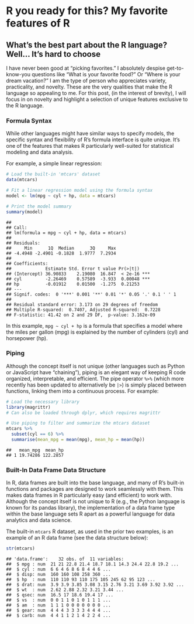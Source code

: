 R you ready for this? My favorite features of R
================

## What’s the best part about the R language? Well… It’s hard to choose

I have never been good at “picking favorites.” I absolutely despise
get-to-know-you questions like “What is your favorite food?” Or “Where
is your dream vacation?” I am the type of person who appreciates
variety, practicality, and novelty. These are the very qualities that
make the R language so appealing to me. For this post, (in the interest
of brevity), I will focus in on novelty and highlight a selection of
unique features exclusive to the R language.

### Formula Syntax

While other languages might have similar ways to specify models, the
specific syntax and flexibility of R’s formula interface is quite
unique. It’s one of the features that makes R particularly well-suited
for statistical modeling and data analysis.

For example, a simple linear regression:

``` r
# Load the built-in 'mtcars' dataset
data(mtcars)

# Fit a linear regression model using the formula syntax
model <- lm(mpg ~ cyl + hp, data = mtcars)

# Print the model summary
summary(model)
```

    ## 
    ## Call:
    ## lm(formula = mpg ~ cyl + hp, data = mtcars)
    ## 
    ## Residuals:
    ##     Min      1Q  Median      3Q     Max 
    ## -4.4948 -2.4901 -0.1828  1.9777  7.2934 
    ## 
    ## Coefficients:
    ##             Estimate Std. Error t value Pr(>|t|)    
    ## (Intercept) 36.90833    2.19080  16.847  < 2e-16 ***
    ## cyl         -2.26469    0.57589  -3.933  0.00048 ***
    ## hp          -0.01912    0.01500  -1.275  0.21253    
    ## ---
    ## Signif. codes:  0 '***' 0.001 '**' 0.01 '*' 0.05 '.' 0.1 ' ' 1
    ## 
    ## Residual standard error: 3.173 on 29 degrees of freedom
    ## Multiple R-squared:  0.7407, Adjusted R-squared:  0.7228 
    ## F-statistic: 41.42 on 2 and 29 DF,  p-value: 3.162e-09

In this example, `mpg ~ cyl + hp` is a formula that specifies a model
where the miles per gallon (mpg) is explained by the number of cylinders
(cyl) and horsepower (hp).

### Piping

Although the concept itself is not unique (other languages such as
Python or JavaScript have “chaining”), piping is an elegant way of
keeping R code organized, interpretable, and efficient. The pipe
operator `%>%` (which more recently has been updated to alternatively be
`|>`) is simply placed between functions, linking them into a continuous
process. For example:

``` r
# Load the necessary library
library(magrittr) 
# Can also be loaded through dplyr, which requires magrittr

# Use piping to filter and summarize the mtcars dataset
mtcars %>%
  subset(cyl == 6) %>%
  summarise(mean_mpg = mean(mpg), mean_hp = mean(hp))
```

    ##   mean_mpg  mean_hp
    ## 1 19.74286 122.2857

### Built-In Data Frame Data Structure

In R, data frames are built into the base language, and many of R’s
built-in functions and packages are designed to work seamlessly with
them. This makes data frames in R particularly easy (and efficient) to
work with. Although the concept itself is not unique to R (e.g., the
Python language is known for its pandas library), the implementation of
a data frame type within the base language sets R apart as a powerful
language for data analytics and data science.

The built-in `mtcars` R dataset, as used in the prior two examples, is
an example of an R data frame (see the data structure below):

``` r
str(mtcars)
```

    ## 'data.frame':    32 obs. of  11 variables:
    ##  $ mpg : num  21 21 22.8 21.4 18.7 18.1 14.3 24.4 22.8 19.2 ...
    ##  $ cyl : num  6 6 4 6 8 6 8 4 4 6 ...
    ##  $ disp: num  160 160 108 258 360 ...
    ##  $ hp  : num  110 110 93 110 175 105 245 62 95 123 ...
    ##  $ drat: num  3.9 3.9 3.85 3.08 3.15 2.76 3.21 3.69 3.92 3.92 ...
    ##  $ wt  : num  2.62 2.88 2.32 3.21 3.44 ...
    ##  $ qsec: num  16.5 17 18.6 19.4 17 ...
    ##  $ vs  : num  0 0 1 1 0 1 0 1 1 1 ...
    ##  $ am  : num  1 1 1 0 0 0 0 0 0 0 ...
    ##  $ gear: num  4 4 4 3 3 3 3 4 4 4 ...
    ##  $ carb: num  4 4 1 1 2 1 4 2 2 4 ...
